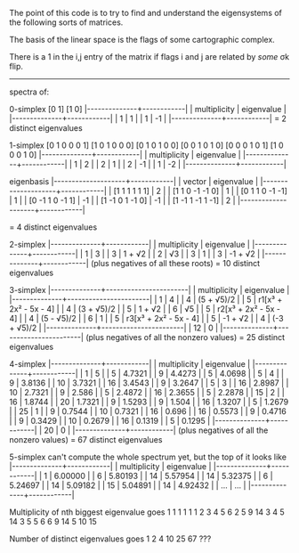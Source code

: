 
The point of this code is to try to find and understand the
eigensystems of the following sorts of matrices.

The basis of the linear space is the flags of some cartographic
complex.

There is a 1 in the i,j entry of the matrix if flags i and j are
related by *some* σk flip.

---

spectra of:

0-simplex
[0 1]
[1 0]
|--------------+------------|
| multiplicity | eigenvalue |
|--------------+------------|
|            1 |          1 |
|            1 |         -1 |
|--------------+------------|
= 2 distinct eigenvalues

1-simplex
[0 1 0 0 0 1]
[1 0 1 0 0 0]
[0 1 0 1 0 0]
[0 0 1 0 1 0]
[0 0 0 1 0 1]
[1 0 0 0 1 0]
|--------------+------------|
| multiplicity | eigenvalue |
|--------------+------------|
|            1 |          2 |
|            2 |          1 |
|            2 |         -1 |
|            1 |         -2 |
|--------------+------------|

eigenbasis
|--------------------+------------|
| vector             | eigenvalue |
|--------------------+------------|
| [1  1  1  1  1  1] |          2 |
| [1  1  0 -1 -1  0] |          1 |
| [0  1  1  0 -1 -1] |          1 |
| [0 -1  1  0 -1  1] |         -1 |
| [1 -1  0  1 -1  0] |         -1 |
| [1 -1  1 -1  1 -1] |          2 |
|--------------------+------------|

= 4 distinct eigenvalues

2-simplex
|--------------+------------|
| multiplicity | eigenvalue |
|--------------+------------|
|            1 | 3          |
|            3 | 1 + √2     |
|            2 | √3         |
|            3 | 1          |
|            3 | -1 + √2    |
|--------------+------------|
(plus negatives of all these roots)
= 10 distinct eigenvalues

3-simplex
|--------------+-----------------------|
| multiplicity | eigenvalue            |
|--------------+-----------------------|
|            1 | 4                     |
|            4 | (5 + √5)/2            |
|            5 | r1[x³ + 2x² - 5x - 4] |
|            4 | (3 + √5)/2            |
|            5 | 1 + √2                |
|            6 | √5                    |
|            5 | r2[x³ + 2x² - 5x - 4] |
|            4 | (5 - √5)/2            |
|            6 | 1                     |
|            5 | r3[x³ + 2x² - 5x - 4] |
|            5 | -1 + √2               |
|            4 | (-3 + √5)/2           |
|--------------+-----------------------|
|           12 | 0                     |
|--------------+-----------------------|
(plus negatives of all the nonzero values)
= 25 distinct eigenvalues

4-simplex
|--------------+------------|
| multiplicity | eigenvalue |
|--------------+------------|
|            1 |          5 |
|            5 |     4.7321 |
|            9 |     4.4273 |
|            5 |     4.0698 |
|            5 |          4 |
|            9 |     3.8136 |
|           10 |     3.7321 |
|           16 |     3.4543 |
|            9 |     3.2647 |
|            5 |          3 |
|           16 |     2.8987 |
|           10 |     2.7321 |
|            9 |      2.586 |
|            5 |     2.4872 |
|           16 |     2.3655 |
|            5 |     2.2878 |
|           15 |          2 |
|           16 |     1.8744 |
|           20 |     1.7321 |
|            9 |     1.5293 |
|            9 |      1.504 |
|           16 |     1.3207 |
|            5 |     1.2679 |
|           25 |          1 |
|            9 |     0.7544 |
|           10 |     0.7321 |
|           16 |      0.696 |
|           16 |     0.5573 |
|            9 |     0.4716 |
|            9 |     0.3429 |
|           10 |     0.2679 |
|           16 |     0.1319 |
|            5 |     0.1295 |
|--------------+------------|
|           20 |          0 |
|--------------+------------|
(plus negatives of all the nonzero values)
= 67 distinct eigenvalues

5-simplex can't compute the whole spectrum yet, but the top of it
looks like
|--------------+------------|
| multiplicity | eigenvalue |
|--------------+------------|
|            1 |    6.00000 |
|            6 |    5.80193 |
|           14 |    5.57954 |
|           14 |    5.32375 |
|            6 |    5.24697 |
|           14 |    5.09182 |
|           15 |    5.04891 |
|           14 |    4.92432 |
|          ... |        ... |
|--------------+------------|

Multiplicity of nth biggest eigenvalue goes
1 1 1 1 1  1
  2 3 4 5  6
    2 5 9  14
    3 4 5  14
    3 5 5  6
      6 9  14
      5 10 15

Number of distinct eigenvalues goes
1 2 4 10 25 67 ???
